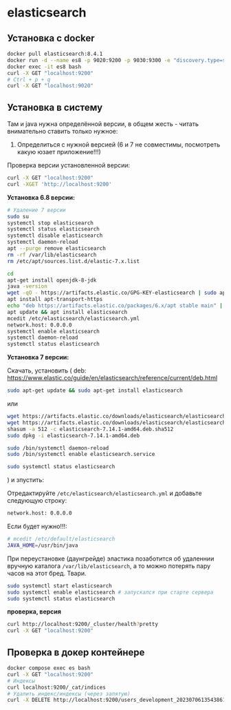 # elasticsearch

## Установка с docker

```sh
docker pull elasticsearch:8.4.1
docker run -d --name es8 -p 9020:9200 -p 9030:9300 -e "discovery.type=single-node" -e "xpack.security.enabled=false" elasticsearch:8.4.1
docker exec -it es8 bash
curl -X GET "localhost:9200"
# Ctrl + p + q
curl -X GET "localhost:9020"
```

## Установка в систему

Там и java нужна определённой версии, в общем жесть - читать внимательно ставить только нужное:

1. Определиться с нужной версией (6 и 7 не совместимы, посмотреть какую юзает приложение!!!)

Проверка версии установленной версии:

```sh
curl -X GET "localhost:9200"
curl -XGET 'http://localhost:9200'
```

__Установка 6.8 версии:__

```sh
# Удаление 7 версии
sudo su
systemctl stop elasticsearch
systemctl status elasticsearch
systemctl disable elasticsearch
systemctl daemon-reload
apt --purge remove elasticsearch
rm -rf /var/lib/elasticsearch
rm /etc/apt/sources.list.d/elastic-7.x.list

cd
apt-get install openjdk-8-jdk
java -version
wget -qO - https://artifacts.elastic.co/GPG-KEY-elasticsearch | sudo apt-key add -
apt install apt-transport-https
echo "deb https://artifacts.elastic.co/packages/6.x/apt stable main" | sudo tee -a /etc/apt/sources.list.d/elastic-6.x.list
apt update && apt install elasticsearch
mcedit /etc/elasticsearch/elasticsearch.yml
network.host: 0.0.0.0
systemctl enable elasticsearch
systemctl daemon-reload
systemctl status elasticsearch

```

__Установка 7 версии:__

Скачать, установить (
  deb: https://www.elastic.co/guide/en/elasticsearch/reference/current/deb.html
  ```sh
  sudo apt-get update && sudo apt-get install elasticsearch
  ```
  или
  ```sh
  wget https://artifacts.elastic.co/downloads/elasticsearch/elasticsearch-7.14.1-amd64.deb
  wget https://artifacts.elastic.co/downloads/elasticsearch/elasticsearch-7.14.1-amd64.deb.sha512
  shasum -a 512 -c elasticsearch-7.14.1-amd64.deb.sha512 
  sudo dpkg -i elasticsearch-7.14.1-amd64.deb

  sudo /bin/systemctl daemon-reload
  sudo /bin/systemctl enable elasticsearch.service

  sudo systemctl status elasticsearch
  ```
) и зпустить:

Отредактируйте `/etc/elasticsearch/elasticsearch.yml` и добавьте следующую строку:
```bash
network.host: 0.0.0.0
```

Если будет нужно!!!:
```bash
# mcedit /etc/default/elasticsearch
JAVA_HOME=/usr/bin/java
```


При переустановке (даунгрейде) эластика позаботится об удаленнии вручную каталога `/var/lib/elasticsearch`, а то можно потерять пару часов на этот бред. Твари.


```bash
sudo systemctl start elasticsearch
sudo systemctl enable elasticsearch # запускался при старте сервера
sudo systemctl status elasticsearch
```

__проверка, версия__

```bash
curl http://localhost:9200/_cluster/health?pretty
curl -X GET "localhost:9200"
```

## Проверка в докер контейнере

```sh
docker compose exec es bash
curl -X GET "localhost:9200"
# Индексы
curl localhost:9200/_cat/indices
# Удалить индекс/индексы (через запятую)
curl -X DELETE http://localhost:9200/users_development_20230706135438618,posts_development_20230706135438618
```
